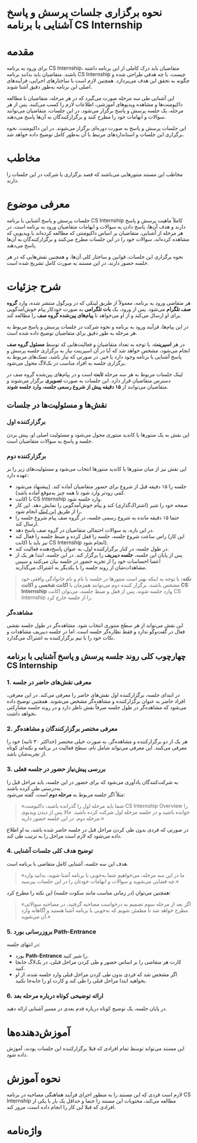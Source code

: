 # نحوه برگزاری جلسات پرسش‌ و پاسخ آشنایی با برنامه CS Internship

# مقدمه
برای ورود به برنامه CS Internship، متقاضیان باید درک کاملی از این برنامه داشته باشند. متقاضیان باید بدانند برنامه CS Internship چیست، با چه هدفی طراحی شده و چگونه به تحقق این هدف می‌پردازد. همچنین لازم است با ساختارهای اجرایی، فرآیندهای اصلی این برنامه به‌طور دقیق آشنا شوند.

این آشنایی طی سه مرحله صورت می‌گیرد که در هر مرحله، متقاضیان با مطالعه داکیومنت‌ها و مشاهده ویدیوهای آموزشی، اطلاعات لازم را کسب می‌کنند. پس از هر مرحله، یک جلسه پرسش و پاسخ برگزار می‌شود. در این جلسات، متقاضیان می‌توانند سوالات و ابهامات خود را مطرح کنند و برگزارکنندگان به آن‌ها پاسخ می‌دهند.

این جلسات پرسش و پاسخ به صورت دوره‌ای برگزار می‌شوند. در این داکیومنت، نحوه برگزاری این جلسات و استانداردهای مرتبط با آن به‌طور کامل توضیح داده خواهد شد.

# مخاطب
مخاطب این مستند منتورهایی می‌باشند که قصد برگزاری یا شرکت در این جلسات را دارند.

# معرفی موضوع

جلسات پرسش و پاسخ آشنایی با برنامه CS Internship کاملاً ماهیت پرسش و پاسخ دارند و هدف آن‌ها، پاسخ دادن به سوالات و ابهامات متقاضیان ورود به برنامه است. در هر مرحله از آشنایی، متقاضیان بر اساس داکیومنتی که مطالعه کرده‌اند یا ویدیویی که مشاهده کرده‌اند، سوالات خود را در این جلسات مطرح می‌کنند و برگزارکنندگان به آن‌ها پاسخ می‌دهند.

نحوه برگزاری این جلسات، قوانین و ساختار کلی آن‌ها، و همچنین نقش‌هایی که در هر جلسه حضور دارند، در این مستند به‌ صورت کامل تشریح شده است.

# شرح جزئیات
هر متقاضی ورود به برنامه، معمولاً از طریق لینکی که در ویرگول منتشر شده، وارد **گروه صف تلگرام** می‌شود. پس از ورود، یک **بات تلگرامی** به صورت خودکار پیام خوش‌آمدگویی برای او ارسال می‌کند و از او می‌خواهد تا **پیام‌های پین‌شده گروه صف** را مطالعه کند.

در این پیام‌ها، فرآیند ورود به برنامه و نحوه شرکت در جلسات پرسش و پاسخ مربوط به هر مرحله به طور دقیق برای متقاضیان توضیح داده شده است.

در هر **اسپرینت**، با توجه به تعداد متقاضیان و فعالیت‌هایی که توسط **مسئول گروه صف** انجام می‌شود، مشخص خواهد شد که آیا در آن اسپرینت نیاز به برگزاری جلسه پرسش و پاسخ آشنایی با برنامه وجود دارد یا خیر. در صورتی که نیاز باشد، تسک‌های مربوط به برگزاری جلسه به افراد مناسب در بک‌لاگ محول می‌شود.

لینک جلسات مربوط به هر سه مرحله **ثابت** است و در پیام‌های پین‌شده گروه صف در دسترس متقاضیان قرار دارد. این جلسات به صورت **تصویری** برگزار می‌شوند و متقاضیان می‌توانند از **۱۵ دقیقه پیش از شروع رسمی جلسه، وارد جلسه شوند**.

## نقش‌ها و مسئولیت‌ها در جلسات

### برگزارکننده اول  
این نقش به یک منتورها یا کاندید منتوری محول می‌شود و مسئولیت اصلی او، پیش‌ بردن جلسه و پاسخ به سوالات متقاضیان است.

### برگزارکننده دوم  
این نقش نیز از میان منتورها یا کاندید منتورها انتخاب می‌شود و مسئولیت‌های زیر را بر عهده دارد:

-  جلسه را ۱۵ دقیقه قبل از شروع برای حضور متقاضیان آماده کند. (پیشنهاد می‌شود کمی زودتر وارد شود تا همه چیز به‌موقع آماده باشد).
- با اکانت CS Internship وارد جلسه شود.
- صفحه خود را شیر (اشتراک‌گذاری) کند و پیام خوش‌آمدگویی را نمایش دهد. این کار را از طریق [این لینک](https://cs-internship.github.io/CS-Queue-Meetings-Intro/) انجام شود.
- حتما ۱۵ دقیقه مانده به شروع رسمی جلسه، در گروه صف پیام شروع جلسه را ارسال کند.
- در این بازه، به سوالات احتمالی متقاضیان در گروه صف پاسخ دهد.
- راس ساعت شروع جلسه، جلسه را قفل کرده و ضبط جلسه را فعال کند (این کار نیز باید با اکانت CS Internship انجام شود).
- در طول جلسه، در کنار برگزارکننده اول، به عنوان پاسخ‌دهنده فعالیت کند.
- پس از پایان این جلسه، **جلسه دیبریف** را برگزار کند. در این جلسه، ابتدا هر یک از اعضا احساسات خود را از تجربه حضور در جلسه بیان می‌کنند و سپس مشاهدات‌شان از روند جلسه را با یکدیگر به اشتراک می‌گذارند.

> **نکته:** با توجه به اینکه بهتر است منتورها در جلسه با نام و نام خانوادگی واقعی خود مشخص باشند، برگزار کننده دوم می‌توانند همزمان با **اکانت شخصی** و **اکانت CS Internship** وارد جلسه شوند. پس از قفل و ضبط جلسه، می‌توان اکانت CS Internship را از جلسه خارج کرد.

### مشاهده‌گر  
این نقش می‌تواند از هر سطح منتوری انتخاب شود. مشاهده‌گر در طول جلسه نقشی فعال در گفت‌وگو ندارد و فقط نظاره‌گر جلسه است. اما در جلسه دیبریف مشاهدات و نکات خود را با تیم برگزارکننده به اشتراک می‌گذارد.


## چهارچوب کلی روند جلسه پرسش و پاسخ آشنایی با برنامه CS Internship

### 1. معرفی نقش‌های حاضر در جلسه  
در ابتدای جلسه، برگزارکننده اول نقش‌های حاضر را معرفی می‌کند. در این معرفی، افراد حاضر به عنوان برگزارکننده و مشاهده‌گر مشخص می‌شوند. همچنین توضیح داده می‌شود که مشاهده‌گر در طول جلسه صرفاً نقش ناظر دارد و در روند جلسه مشارکتی نخواهد داشت.

### 2. معرفی مختصر برگزارکنندگان و مشاهده‌گر  
هر یک از دو برگزارکننده و مشاهده‌گر، به صورت خیلی مختصر (حداکثر ۳۰ ثانیه) خود را معرفی می‌کنند. این معرفی می‌تواند شامل نام، سطح فعالیت در برنامه و نکته‌ای کوتاه از تجربه‌شان باشد.

### 3. بررسی پیش‌نیاز حضور در جلسه فعلی  
به شرکت‌کنندگان یادآوری می‌شود که برای حضور در این جلسه، باید مراحل قبل را به‌درستی طی کرده باشند.  
مثلاً اگر جلسه مربوط به **مرحله دوم** است، گفته می‌شود:
> «شما باید مرحله اول را گذرانده باشید، داکیومنت CS Internship Overview را خوانده باشید و در جلسه مرحله اول شرکت کرده باشید. حالا پس از دیدن ویدیوی مرحله دوم، در این جلسه حضور دارید.»

در صورتی که فردی بدون طی کردن مراحل قبل در جلسه حاضر شده باشد، به او اطلاع داده می‌شود که لازم است مراحل را به ترتیب طی کند.

### 4. توضیح هدف کلی جلسات آشنایی  
هدف این سه جلسه، آشنایی کامل متقاضی با برنامه است.  
> «ما در این سه مرحله، می‌خواهیم شما به‌خوبی با برنامه آشنا شوید، بدانید وارد چه فضایی می‌شوید و سوالات و ابهامات خودتان را در این جلسات بپرسید.»

همچنین می‌توان (در زمانی مناسب مانند سکوت جلسه) این نکته را مطرح کرد:
> «اگر بعد از مرحله سوم تصمیم به درخواست مصاحبه گرفتید، در مصاحبه سوالاتی مطرح خواهد شد تا مطمئن شویم که به‌خوبی با برنامه آشنا هستید و آگاهانه وارد آن می‌شوید.»

### 5. بروزرسانی بورد Path-Entrance  
در انتهای جلسه:
- بورد **Path-Entrance** را شیر کنید.
- کارت هر متقاضی را بر اساس حضور و طی کردن مراحل قبلی، در بک‌لاگ جابجا کنید.
- اگر مشخص شد که فردی بدون طی کردن مراحل قبلی وارد جلسه شده، از او بخواهید ابتدا مراحل قبلی را طی کند و کارت او را جابه‌جا نکنید.

### 6. ارائه توضیحی کوتاه درباره مرحله بعد  
در پایان جلسه، یک توضیح کوتاه درباره قدم بعدی در مسیر آشنایی ارائه دهید.

# آموزش‌دهنده‌ها

این مستند می‌تواند توسط تمام افرادی که قبلا برگزارکننده این جلسات بودند،‌ آموزش داده شود.

# نحوه آموزش

لازم است فردی که این مستند را به منظور اجرای فرآیند هماهنگی مصاحبه در برنامه CS Internship مطالعه می‌کند، محتویات این مستند را حتما و حداقل یک بار با یکی از افرادی که قبلا این کار را انجام داده است، مرور کند.

# واژه‌نامه




